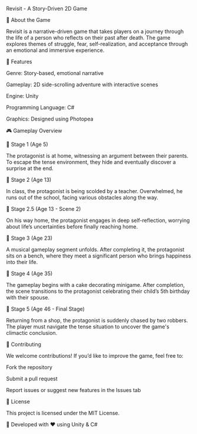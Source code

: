 Revisit - A Story-Driven 2D Game



📖 About the Game

Revisit is a narrative-driven game that takes players on a journey through the life of a person who reflects on their past after death. The game explores themes of struggle, fear, self-realization, and acceptance through an emotional and immersive experience.

🌟 Features

Genre: Story-based, emotional narrative

Gameplay: 2D side-scrolling adventure with interactive scenes

Engine: Unity

Programming Language: C#

Graphics: Designed using Photopea

🎮 Gameplay Overview

🧒 Stage 1 (Age 5)

The protagonist is at home, witnessing an argument between their parents. To escape the tense environment, they hide and eventually discover a surprise at the end.

🏫 Stage 2 (Age 13)

In class, the protagonist is being scolded by a teacher. Overwhelmed, he runs out of the school, facing various obstacles along the way.

🤯 Stage 2.5 (Age 13 - Scene 2)

On his way home, the protagonist engages in deep self-reflection, worrying about life’s uncertainties before finally reaching home.

🎵 Stage 3 (Age 23)

A musical gameplay segment unfolds. After completing it, the protagonist sits on a bench, where they meet a significant person who brings happiness into their life.

🎂 Stage 4 (Age 35)

The gameplay begins with a cake decorating minigame. After completion, the scene transitions to the protagonist celebrating their child’s 5th birthday with their spouse.

🏃 Stage 5 (Age 46 - Final Stage)

Returning from a shop, the protagonist is suddenly chased by two robbers. The player must navigate the tense situation to uncover the game's climactic conclusion.

🤝 Contributing

We welcome contributions! If you’d like to improve the game, feel free to:

Fork the repository

Submit a pull request

Report issues or suggest new features in the Issues tab

📜 License

This project is licensed under the MIT License.

🔹 Developed with ❤️ using Unity & C#
